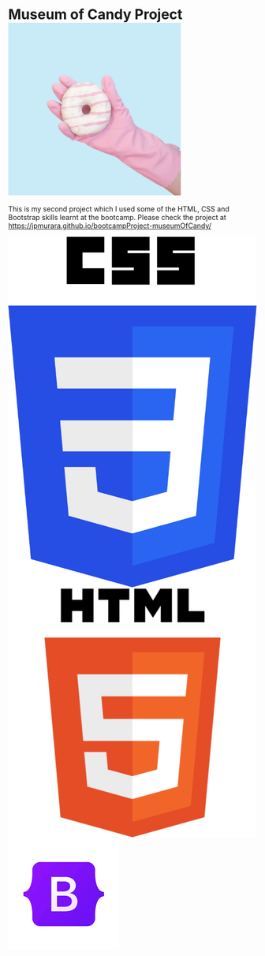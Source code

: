 # Museum of Candy Project <img align="center" src="https://github.com/JPMurara/images/blob/main/hand2.png" width="350" title="logo">

This is my second project which I used some of the HTML, CSS and Bootstrap skills learnt at the bootcamp.
Please check the project at https://jpmurara.github.io/bootcampProject-museumOfCandy/

![alt text](https://github.com/JPMurara/images/blob/main/CSS3_logo_and_wordmark.svg.png "css")
![alt text](https://github.com/JPMurara/images/blob/main/html%20logo.png "html")
![alt text](https://github.com/JPMurara/images/blob/main/bootstrap%20logo.png?raw=trueQ "bootstrap")
